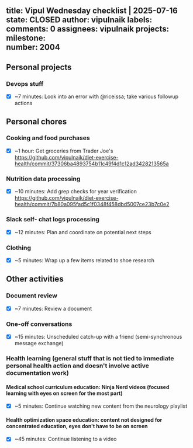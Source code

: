 title:	Vipul Wednesday checklist | 2025-07-16
state:	CLOSED
author:	vipulnaik
labels:	
comments:	0
assignees:	vipulnaik
projects:	
milestone:	
number:	2004
--
## Personal projects

### Devops stuff

- [x] ~7 minutes: Look into an error with @riceissa; take various followup actions

## Personal chores

### Cooking and food purchases

- [x] ~1 hour: Get groceries from Trader Joe's https://github.com/vipulnaik/diet-exercise-health/commit/37306ba4893754b11c49f4d1c12ad3428213565a

### Nutrition data processing

- [x] ~10 minutes: Add grep checks for year verification https://github.com/vipulnaik/diet-exercise-health/commit/7b80a095fad5c1f0348f458dbd5007ce23b7c0e2

### Slack self- chat logs processing

- [x] ~12 minutes: Plan and coordinate on potential next steps

### Clothing

- [x] ~5 minutes: Wrap up a few items related to shoe research

## Other activities

### Document review

- [x] ~7 minutes: Review a document

### One-off conversations

- [x] ~15 minutes: Unscheduled catch-up with a friend (semi-synchronous message exchange)

### Health learning (general stuff that is not tied to immediate personal health action and doesn't involve active documentation work)

#### Medical school curriculum education: Ninja Nerd videos (focused learning with eyes on screen for the most part)

- [x] ~5 minutes: Continue watching new content from the neurology playlist

#### Health optimization space education: content not designed for concentrated education, eyes don't have to be on screen

- [x] ~45 minutes: Continue listening to a video
